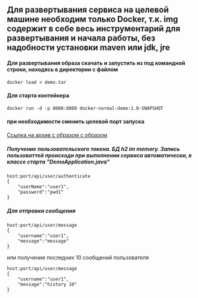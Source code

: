 ## Для развертывания сервиса на целевой машине необходим только Docker, т.к. img содержит в себе весь инструментарий для развертывания и начала работы, без надобности установки maven или jdk, jre

#### Для развертывания образа скачать и запустить из под командной строки, находясь в директории с файлом 
```
docker load < demo.tar
```

#### Для старта контейнера 
``` 
docker run -d -p 8080:8080 docker-normal-demo:1.0-SNAPSHOT
```
#### при необходимости сменить целевой порт запуска

[Ссылка на архив с образом с образом](https://disk.yandex.by/d/QuSQqVgBWWAZQg)

##### Получение пользовательского токена. БД h2 im memory. Запись пользоваттей происходи при выполнении сервиса автоматически, в классе старта "DemoApplication.java"
```
host:port/api/user/authenticate
{
    "userName":"user1",
    "password":"pwd1"
}
```
##### Для отправки сообщения
```
host:port/api/user/message
{
    "username":"user1",
    "message":"message"
}
```
или получение последних 10 сообщений пользователя
```
host:port/api/user/message
{
    "username":"user1",
    "message":"history 10"
}
```
